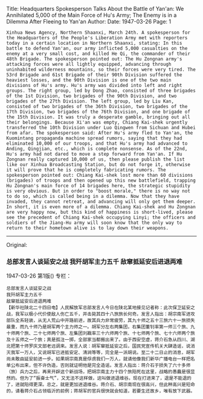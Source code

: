 Title: Headquarters Spokesperson Talks About the Battle of Yan'an: We Annihilated 5,000 of the Main Force of Hu's Army; The Enemy is in a Dilemma After Fleeing to Yan'an
Author:
Date: 1947-03-26
Page: 1

    Xinhua News Agency, Northern Shaanxi, March 24th. A spokesperson for the Headquarters of the People's Liberation Army met with reporters today in a certain location in Northern Shaanxi, stating: In this battle to defend Yan'an, our army inflicted 5,000 casualties on the enemy at a very small cost, and killed He Qi, the commander of their 48th Brigade. The spokesperson pointed out: The Hu Zongnan army's attacking forces were all lightly equipped, advancing through uninhabited wilderness mountains, so their forces were very tired. The 53rd Brigade and 61st Brigade of their 90th Division suffered the heaviest losses, and the 90th Division is one of the two main divisions of Hu's army. Hu's army was divided into left and right groups. The right group, led by Dong Zhao, consisted of three brigades of the 1st Division, two brigades of the 90th Division, and two brigades of the 27th Division. The left group, led by Liu Kan, consisted of two brigades of the 36th Division, two brigades of the 17th Division, two brigades of the 76th Division, and one brigade of the 15th Division. It was truly a desperate gamble, bringing out all their belongings. Because Xi'an was empty, Chiang Kai-shek urgently transferred the 10th Division under Luo Qingwen from Sichuan and Hubei from afar. The spokesperson said: After Hu's army fled to Yan'an, the Kuomintang propaganda machine spread rumors, saying that they had eliminated 10,000 of our troops, and that Hu's army had advanced to Anding, Qingjian, etc., which is complete nonsense. As of the 22nd, Hu's army had not dared to move a step forward from Yan'an. If Hu Zongnan really captured 10,000 of us, then please publish the list like our Xinhua Broadcasting Station, but do not forge it, otherwise it will prove that he is completely fabricating rumors. The spokesperson pointed out: Chiang Kai-shek lost more than 60 divisions (brigades) of troops and then opened up this new battlefield, trapping Hu Zongnan's main force of 14 brigades here, the strategic stupidity is very obvious. But in order to "boost morale," there is no way not to do so, which is called being in a dilemma. Now that they have invaded, they cannot retreat, and advancing will only get them deeper. In short, it is even more of a dilemma. Chiang Kai-shek and Hu Zongnan are very happy now, but this kind of happiness is short-lived, please see the precedent of Chiang Kai-shek occupying Linyi; the officers and soldiers of the Jiang-Hu army will soon know that the only way to return to their hometown alive is to lay down their weapons.



<hr /> 

Original: 


### 总部发言人谈延安之战  我歼胡军主力五千  敌窜抵延安后进退两难

1947-03-26
第1版()
专栏：

    总部发言人谈延安之战
    我歼胡军主力五千
    敌窜抵延安后进退两难
    【新华社陕北二十四日电】人民解放军总部发言人今日在陕北某地接见记者称：此次保卫延安之战，我军以极小代价使敌人伤亡五千，并击毙其四十八旅旅长何奇。发言人指出：胡宗南军进攻部队全系轻装，从无人荒山中开路前进，故其兵力非常疲劳，其九十师之五十三旅六十一旅损失最重，而九十师乃是胡军两个主力师之一。胡军分左右两集团，右集团董钊率第一师三个旅、九十师两个旅、二十七师两个旅、左集团刘戡率三十六师两个旅、十七师两个旅、七十六师两个旅及十五师之一个旅；真是孤注一掷，全部家当都搬出来了。由于西安空虚，蒋介石急从四川、湖北把第十师罗庆文部老远调来。发言人说：胡军窜抵延安之后，国民党宣传机关大肆造谣，说消灭我军一万人，又说胡军已进抵安定、清涧等等，完全是一派胡说。至二十二日止的消息，胡军尚未敢由延安前进一步。如果胡宗南真是俘虏我们一万人，就请他像我们新华广播电台一样把名单公布出来，但不许伪造，否则就证明他是完全造谣。发言人指出：蒋介石于损失了六十多师（旅）兵力之后，再来开辟这个新战场，把胡宗南主力十四个旅陷死在这里，战略的愚蠢是很显然的。但为了“振奋士气”，又无法不这样做，这叫做进退维谷。现在打进来了，退是不能退的了，进就陷得更深。总之，就是更加进退维谷。蒋介石、胡宗南现在很高兴，但此种高兴是短命的，请看蒋介石占领临沂的前例；蒋胡军的官兵很快就会知道，若要生还故乡，唯有放下武器。
